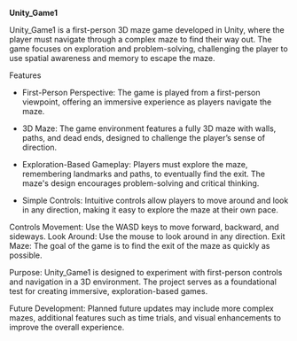 **Unity_Game1**

Unity_Game1 is a first-person 3D maze game developed in Unity, where the player must navigate through a complex maze to find their way out. The game focuses on exploration and problem-solving, challenging the player to use spatial awareness and memory to escape the maze.

Features
  - First-Person Perspective: The game is played from a first-person viewpoint, offering an immersive experience as players navigate the maze.
  
  - 3D Maze: The game environment features a fully 3D maze with walls, paths, and dead ends, designed to challenge the player’s sense of direction.
  
  - Exploration-Based Gameplay: Players must explore the maze, remembering landmarks and paths, to eventually find the exit. The maze's design encourages problem-solving and critical thinking.
  
  - Simple Controls: Intuitive controls allow players to move around and look in any direction, making it easy to explore the maze at their own pace.

Controls
  Movement: Use the WASD keys to move forward, backward, and sideways.
  Look Around: Use the mouse to look around in any direction.
  Exit Maze: The goal of the game is to find the exit of the maze as quickly as possible.
  
Purpose: Unity_Game1 is designed to experiment with first-person controls and navigation in a 3D environment. The project serves as a foundational test for creating immersive, exploration-based games.

Future Development: Planned future updates may include more complex mazes, additional features such as time trials, and visual enhancements to improve the overall experience.
  
